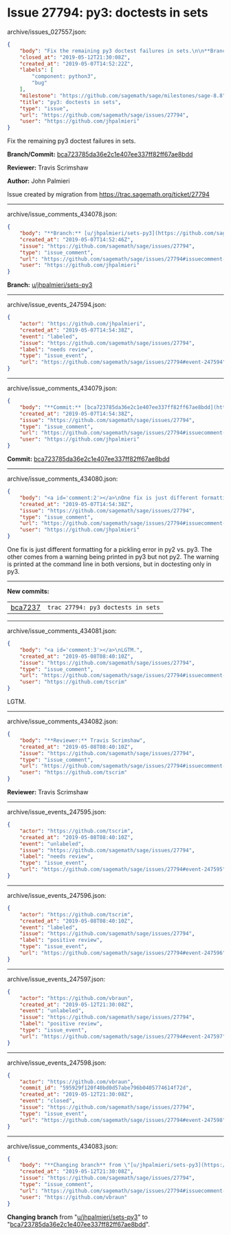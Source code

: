 # Issue 27794: py3: doctests in sets

archive/issues_027557.json:
```json
{
    "body": "Fix the remaining py3 doctest failures in sets.\n\n**Branch/Commit:** [bca723785da36e2c1e407ee337ff82ff67ae8bdd](https://github.com/sagemath/sagetrac-mirror/commit/bca723785da36e2c1e407ee337ff82ff67ae8bdd)\n\n**Reviewer:** Travis Scrimshaw\n\n**Author:** John Palmieri\n\nIssue created by migration from https://trac.sagemath.org/ticket/27794\n\n",
    "closed_at": "2019-05-12T21:30:08Z",
    "created_at": "2019-05-07T14:52:22Z",
    "labels": [
        "component: python3",
        "bug"
    ],
    "milestone": "https://github.com/sagemath/sage/milestones/sage-8.8",
    "title": "py3: doctests in sets",
    "type": "issue",
    "url": "https://github.com/sagemath/sage/issues/27794",
    "user": "https://github.com/jhpalmieri"
}
```
Fix the remaining py3 doctest failures in sets.

**Branch/Commit:** [bca723785da36e2c1e407ee337ff82ff67ae8bdd](https://github.com/sagemath/sagetrac-mirror/commit/bca723785da36e2c1e407ee337ff82ff67ae8bdd)

**Reviewer:** Travis Scrimshaw

**Author:** John Palmieri

Issue created by migration from https://trac.sagemath.org/ticket/27794





---

archive/issue_comments_434078.json:
```json
{
    "body": "**Branch:** [u/jhpalmieri/sets-py3](https://github.com/sagemath/sagetrac-mirror/tree/u/jhpalmieri/sets-py3)",
    "created_at": "2019-05-07T14:52:46Z",
    "issue": "https://github.com/sagemath/sage/issues/27794",
    "type": "issue_comment",
    "url": "https://github.com/sagemath/sage/issues/27794#issuecomment-434078",
    "user": "https://github.com/jhpalmieri"
}
```

**Branch:** [u/jhpalmieri/sets-py3](https://github.com/sagemath/sagetrac-mirror/tree/u/jhpalmieri/sets-py3)



---

archive/issue_events_247594.json:
```json
{
    "actor": "https://github.com/jhpalmieri",
    "created_at": "2019-05-07T14:54:38Z",
    "event": "labeled",
    "issue": "https://github.com/sagemath/sage/issues/27794",
    "label": "needs review",
    "type": "issue_event",
    "url": "https://github.com/sagemath/sage/issues/27794#event-247594"
}
```



---

archive/issue_comments_434079.json:
```json
{
    "body": "**Commit:** [bca723785da36e2c1e407ee337ff82ff67ae8bdd](https://github.com/sagemath/sagetrac-mirror/commit/bca723785da36e2c1e407ee337ff82ff67ae8bdd)",
    "created_at": "2019-05-07T14:54:38Z",
    "issue": "https://github.com/sagemath/sage/issues/27794",
    "type": "issue_comment",
    "url": "https://github.com/sagemath/sage/issues/27794#issuecomment-434079",
    "user": "https://github.com/jhpalmieri"
}
```

**Commit:** [bca723785da36e2c1e407ee337ff82ff67ae8bdd](https://github.com/sagemath/sagetrac-mirror/commit/bca723785da36e2c1e407ee337ff82ff67ae8bdd)



---

archive/issue_comments_434080.json:
```json
{
    "body": "<a id='comment:2'></a>\nOne fix is just different formatting for a pickling error in py2 vs. py3. The other comes from a warning being printed in py3 but not py2. The warning is printed at the command line in both versions, but in doctesting only in py3.\n\n---\n**New commits:**\n<table><tr><td><a href=\"https://github.com/sagemath/sagetrac-mirror/commit/bca723785da36e2c1e407ee337ff82ff67ae8bdd\">bca7237</a></td><td><code>trac 27794: py3 doctests in sets</code></td></tr></table>\n",
    "created_at": "2019-05-07T14:54:38Z",
    "issue": "https://github.com/sagemath/sage/issues/27794",
    "type": "issue_comment",
    "url": "https://github.com/sagemath/sage/issues/27794#issuecomment-434080",
    "user": "https://github.com/jhpalmieri"
}
```

<a id='comment:2'></a>
One fix is just different formatting for a pickling error in py2 vs. py3. The other comes from a warning being printed in py3 but not py2. The warning is printed at the command line in both versions, but in doctesting only in py3.

---
**New commits:**
<table><tr><td><a href="https://github.com/sagemath/sagetrac-mirror/commit/bca723785da36e2c1e407ee337ff82ff67ae8bdd">bca7237</a></td><td><code>trac 27794: py3 doctests in sets</code></td></tr></table>




---

archive/issue_comments_434081.json:
```json
{
    "body": "<a id='comment:3'></a>\nLGTM.",
    "created_at": "2019-05-08T08:40:10Z",
    "issue": "https://github.com/sagemath/sage/issues/27794",
    "type": "issue_comment",
    "url": "https://github.com/sagemath/sage/issues/27794#issuecomment-434081",
    "user": "https://github.com/tscrim"
}
```

<a id='comment:3'></a>
LGTM.



---

archive/issue_comments_434082.json:
```json
{
    "body": "**Reviewer:** Travis Scrimshaw",
    "created_at": "2019-05-08T08:40:10Z",
    "issue": "https://github.com/sagemath/sage/issues/27794",
    "type": "issue_comment",
    "url": "https://github.com/sagemath/sage/issues/27794#issuecomment-434082",
    "user": "https://github.com/tscrim"
}
```

**Reviewer:** Travis Scrimshaw



---

archive/issue_events_247595.json:
```json
{
    "actor": "https://github.com/tscrim",
    "created_at": "2019-05-08T08:40:10Z",
    "event": "unlabeled",
    "issue": "https://github.com/sagemath/sage/issues/27794",
    "label": "needs review",
    "type": "issue_event",
    "url": "https://github.com/sagemath/sage/issues/27794#event-247595"
}
```



---

archive/issue_events_247596.json:
```json
{
    "actor": "https://github.com/tscrim",
    "created_at": "2019-05-08T08:40:10Z",
    "event": "labeled",
    "issue": "https://github.com/sagemath/sage/issues/27794",
    "label": "positive review",
    "type": "issue_event",
    "url": "https://github.com/sagemath/sage/issues/27794#event-247596"
}
```



---

archive/issue_events_247597.json:
```json
{
    "actor": "https://github.com/vbraun",
    "created_at": "2019-05-12T21:30:08Z",
    "event": "unlabeled",
    "issue": "https://github.com/sagemath/sage/issues/27794",
    "label": "positive review",
    "type": "issue_event",
    "url": "https://github.com/sagemath/sage/issues/27794#event-247597"
}
```



---

archive/issue_events_247598.json:
```json
{
    "actor": "https://github.com/vbraun",
    "commit_id": "595929f120f40bd0d57abe796b0405774614f72d",
    "created_at": "2019-05-12T21:30:08Z",
    "event": "closed",
    "issue": "https://github.com/sagemath/sage/issues/27794",
    "type": "issue_event",
    "url": "https://github.com/sagemath/sage/issues/27794#event-247598"
}
```



---

archive/issue_comments_434083.json:
```json
{
    "body": "**Changing branch** from \"[u/jhpalmieri/sets-py3](https://github.com/sagemath/sagetrac-mirror/tree/u/jhpalmieri/sets-py3)\" to \"[bca723785da36e2c1e407ee337ff82ff67ae8bdd](https://github.com/sagemath/sagetrac-mirror/commit/bca723785da36e2c1e407ee337ff82ff67ae8bdd)\".",
    "created_at": "2019-05-12T21:30:08Z",
    "issue": "https://github.com/sagemath/sage/issues/27794",
    "type": "issue_comment",
    "url": "https://github.com/sagemath/sage/issues/27794#issuecomment-434083",
    "user": "https://github.com/vbraun"
}
```

**Changing branch** from "[u/jhpalmieri/sets-py3](https://github.com/sagemath/sagetrac-mirror/tree/u/jhpalmieri/sets-py3)" to "[bca723785da36e2c1e407ee337ff82ff67ae8bdd](https://github.com/sagemath/sagetrac-mirror/commit/bca723785da36e2c1e407ee337ff82ff67ae8bdd)".
